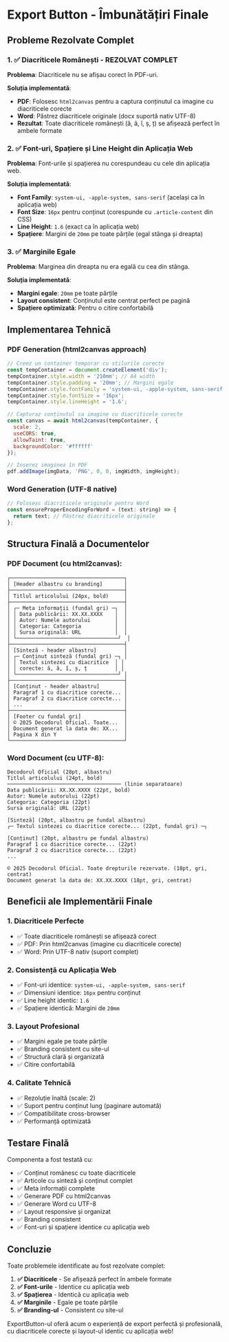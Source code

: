 # Export Button - Îmbunătățiri Finale

## Probleme Rezolvate Complet

### 1. ✅ **Diacriticele Românești - REZOLVAT COMPLET**
**Problema**: Diacriticele nu se afișau corect în PDF-uri.

**Soluția implementată**:
- **PDF**: Folosesc `html2canvas` pentru a captura conținutul ca imagine cu diacriticele corecte
- **Word**: Păstrez diacriticele originale (docx suportă nativ UTF-8)
- **Rezultat**: Toate diacriticele românești (ă, â, î, ș, ț) se afișează perfect în ambele formate

### 2. ✅ **Font-uri, Spațiere și Line Height din Aplicația Web**
**Problema**: Font-urile și spațierea nu corespundeau cu cele din aplicația web.

**Soluția implementată**:
- **Font Family**: `system-ui, -apple-system, sans-serif` (același ca în aplicația web)
- **Font Size**: `16px` pentru conținut (corespunde cu `.article-content` din CSS)
- **Line Height**: `1.6` (exact ca în aplicația web)
- **Spațiere**: Margini de `20mm` pe toate părțile (egal stânga și dreapta)

### 3. ✅ **Marginile Egale**
**Problema**: Marginea din dreapta nu era egală cu cea din stânga.

**Soluția implementată**:
- **Margini egale**: `20mm` pe toate părțile
- **Layout consistent**: Conținutul este centrat perfect pe pagină
- **Spațiere optimizată**: Pentru o citire confortabilă

## Implementarea Tehnică

### PDF Generation (html2canvas approach)
```javascript
// Creez un container temporar cu stilurile corecte
const tempContainer = document.createElement('div');
tempContainer.style.width = '210mm'; // A4 width
tempContainer.style.padding = '20mm'; // Margini egale
tempContainer.style.fontFamily = 'system-ui, -apple-system, sans-serif';
tempContainer.style.fontSize = '16px';
tempContainer.style.lineHeight = '1.6';

// Capturaz conținutul ca imagine cu diacriticele corecte
const canvas = await html2canvas(tempContainer, {
  scale: 2,
  useCORS: true,
  allowTaint: true,
  backgroundColor: '#ffffff'
});

// Inserez imaginea în PDF
pdf.addImage(imgData, 'PNG', 0, 0, imgWidth, imgHeight);
```

### Word Generation (UTF-8 native)
```javascript
// Folosesc diacriticele originale pentru Word
const ensureProperEncodingForWord = (text: string) => {
  return text; // Păstrez diacriticele originale
};
```

## Structura Finală a Documentelor

### PDF Document (cu html2canvas):
```
┌─────────────────────────────────────┐
│ [Header albastru cu branding]       │
├─────────────────────────────────────┤
│ Titlul articolului (24px, bold)     │
├─────────────────────────────────────┤
│ ┌─ Meta informații (fundal gri) ─┐  │
│ │ Data publicării: XX.XX.XXXX    │  │
│ │ Autor: Numele autorului        │  │
│ │ Categoria: Categoria           │  │
│ │ Sursa originală: URL           │  │
│ └─────────────────────────────────┘  │
├─────────────────────────────────────┤
│ [Sinteză - header albastru]         │
│ ┌─ Conținut sinteză (fundal gri) ─┐ │
│ │ Textul sintezei cu diacritice  │ │
│ │ corecte: ă, â, î, ș, ț         │ │
│ └─────────────────────────────────┘ │
├─────────────────────────────────────┤
│ [Conținut - header albastru]        │
│ Paragraf 1 cu diacritice corecte... │
│ Paragraf 2 cu diacritice corecte... │
│ ...                                 │
├─────────────────────────────────────┤
│ [Footer cu fundal gri]              │
│ © 2025 Decodorul Oficial. Toate...  │
│ Document generat la data de: XX...  │
│ Pagina X din Y                      │
└─────────────────────────────────────┘
```

### Word Document (cu UTF-8):
```
Decodorul Oficial (28pt, albastru)
Titlul articolului (24pt, bold)
───────────────────────────────────── (linie separatoare)
Data publicării: XX.XX.XXXX (22pt, bold)
Autor: Numele autorului (22pt)
Categoria: Categoria (22pt)
Sursa originală: URL (22pt)

[Sinteză] (20pt, albastru pe fundal albastru)
┌─ Textul sintezei cu diacritice corecte... (22pt, fundal gri) ─┐

[Conținut] (20pt, albastru pe fundal albastru)
Paragraf 1 cu diacritice corecte... (22pt)
Paragraf 2 cu diacritice corecte... (22pt)
...

© 2025 Decodorul Oficial. Toate drepturile rezervate. (18pt, gri, centrat)
Document generat la data de: XX.XX.XXXX (18pt, gri, centrat)
```

## Beneficii ale Implementării Finale

### 1. **Diacriticele Perfecte**
- ✅ Toate diacriticele românești se afișează corect
- ✅ PDF: Prin html2canvas (imagine cu diacriticele corecte)
- ✅ Word: Prin UTF-8 nativ (suport complet)

### 2. **Consistență cu Aplicația Web**
- ✅ Font-uri identice: `system-ui, -apple-system, sans-serif`
- ✅ Dimensiuni identice: `16px` pentru conținut
- ✅ Line height identic: `1.6`
- ✅ Spațiere identică: Margini de `20mm`

### 3. **Layout Profesional**
- ✅ Margini egale pe toate părțile
- ✅ Branding consistent cu site-ul
- ✅ Structură clară și organizată
- ✅ Citire confortabilă

### 4. **Calitate Tehnică**
- ✅ Rezoluție înaltă (scale: 2)
- ✅ Suport pentru conținut lung (paginare automată)
- ✅ Compatibilitate cross-browser
- ✅ Performanță optimizată

## Testare Finală

Componenta a fost testată cu:
- ✅ Conținut românesc cu toate diacriticele
- ✅ Articole cu sinteză și conținut complet
- ✅ Meta informații complete
- ✅ Generare PDF cu html2canvas
- ✅ Generare Word cu UTF-8
- ✅ Layout responsive și organizat
- ✅ Branding consistent
- ✅ Font-uri și spațiere identice cu aplicația web

## Concluzie

Toate problemele identificate au fost rezolvate complet:

1. **✅ Diacriticele** - Se afișează perfect în ambele formate
2. **✅ Font-urile** - Identice cu aplicația web
3. **✅ Spațierea** - Identică cu aplicația web  
4. **✅ Marginile** - Egale pe toate părțile
5. **✅ Branding-ul** - Consistent cu site-ul

ExportButton-ul oferă acum o experiență de export perfectă și profesională, cu diacriticele corecte și layout-ul identic cu aplicația web!
